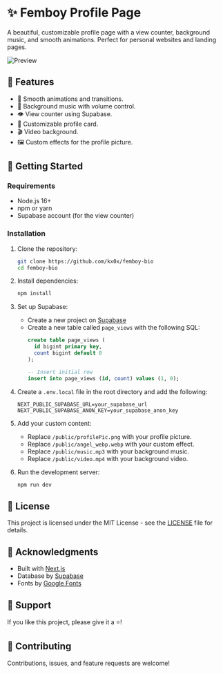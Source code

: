 # ✨ Femboy Profile Page

A beautiful, customizable profile page with a view counter, background music, and smooth animations. Perfect for personal websites and landing pages.

![Preview](https://i.hizliresim.com/smh2xis.jpg?_gl=1*175r8fa*_ga*MjQ0OTgyMDMyLjE3Mzg4MTEzOTQ.*_ga_M9ZRXYS2YN*MTc0MTAzMzk0NS45LjEuMTc0MTAzMzk5MS4xNC4wLjA.)

## 🌟 Features

- 💫 Smooth animations and transitions.
- 🎵 Background music with volume control.
- 👁️ View counter using Supabase.
- 🎨 Customizable profile card.
- 🎬 Video background.
- 🖼️ Custom effects for the profile picture.

## 🚀 Getting Started

### Requirements

- Node.js 16+
- npm or yarn
- Supabase account (for the view counter)

### Installation

1. Clone the repository:
   ```sh
   git clone https://github.com/kx0x/femboy-bio
   cd femboy-bio
   ```

2. Install dependencies:
   ```sh
   npm install
   ```

3. Set up Supabase:
   - Create a new project on [Supabase](https://supabase.com)
   - Create a new table called `page_views` with the following SQL:
     ```sql
     create table page_views (
       id bigint primary key,
       count bigint default 0
     );
     
     -- Insert initial row
     insert into page_views (id, count) values (1, 0);
     ```

4. Create a `.env.local` file in the root directory and add the following:
   ```env
   NEXT_PUBLIC_SUPABASE_URL=your_supabase_url
   NEXT_PUBLIC_SUPABASE_ANON_KEY=your_supabase_anon_key
   ```

5. Add your custom content:
   - Replace `/public/profilePic.png` with your profile picture.
   - Replace `/public/angel_webp.webp` with your custom effect.
   - Replace `/public/music.mp3` with your background music.
   - Replace `/public/video.mp4` with your background video.

6. Run the development server:
   ```sh
   npm run dev
   ```

## 📝 License

This project is licensed under the MIT License - see the [LICENSE](LICENSE) file for details.

## 🙏 Acknowledgments

- Built with [Next.js](https://nextjs.org/)
- Database by [Supabase](https://supabase.com)
- Fonts by [Google Fonts](https://fonts.google.com)

## 💖 Support

If you like this project, please give it a ⭐️!

## 🤝 Contributing

Contributions, issues, and feature requests are welcome!

